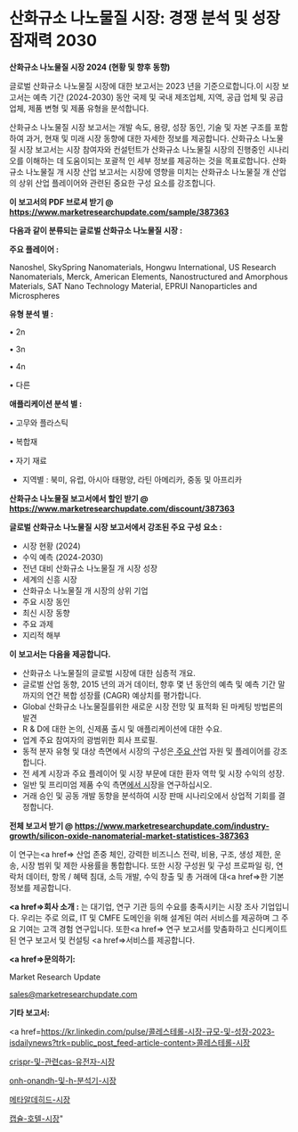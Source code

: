 # 산화규소 나노물질 시장: 경쟁 분석 및 성장 잠재력 2030

<strong>산화규소 나노물질 시장 2024 (현황 및 향후 동향)</strong>

글로벌 산화규소 나노물질 시장에 대한 보고서는 2023 년을 기준으로합니다.이 시장 보고서는 예측 기간 (2024-2030) 동안 국제 및 국내 제조업체, 지역, 공급 업체 및 공급 업체, 제품 변형 및 제품 유형을 분석합니다.

산화규소 나노물질 시장 보고서는 개발 속도, 용량, 성장 동인, 기술 및 자본 구조를 포함하여 과거, 현재 및 미래 시장 동향에 대한 자세한 정보를 제공합니다. 산화규소 나노물질 시장 보고서는 시장 참여자와 컨설턴트가 산화규소 나노물질 시장의 진행중인 시나리오를 이해하는 데 도움이되는 포괄적 인 세부 정보를 제공하는 것을 목표로합니다. 산화규소 나노물질 개 시장 산업 보고서는 시장에 영향을 미치는 산화규소 나노물질 개 산업의 상위 산업 플레이어와 관련된 중요한 구성 요소를 강조합니다.



<strong>이 보고서의 PDF 브로셔 받기 @ <a href=https://www.marketresearchupdate.com/sample/387363>https://www.marketresearchupdate.com/sample/387363</a></strong>



<strong>다음과 같이 분류되는 글로벌 산화규소 나노물질 시장 :</strong>



<strong>주요 플레이어 :</strong>

Nanoshel, SkySpring Nanomaterials, Hongwu International, US Research Nanomaterials, Merck, American Elements, Nanostructured and Amorphous Materials, SAT Nano Technology Material, EPRUI Nanoparticles and Microspheres



<strong>유형 분석 별 :</strong>

• 2n

• 3n

• 4n

• 다른



<strong>애플리케이션 분석 별 :</strong>

• 고무와 플라스틱

• 복합재

• 자기 재료

<ul>
  <li>지역별 : 북미, 유럽, 아시아 태평양, 라틴 아메리카, 중동 및 아프리카</li>
</ul>


<strong>산화규소 나노물질 보고서에서 할인 받기 @ <a href=https://www.marketresearchupdate.com/discount/387363>https://www.marketresearchupdate.com/discount/387363</a></strong>



<strong>글로벌 산화규소 나노물질 시장 보고서에서 강조된 주요 구성 요소 :</strong>
<ul>
  <li>시장 현황 (2024)</li>
  <li>수익 예측 (2024-2030)</li>
  <li>전년 대비 산화규소 나노물질 개 시장 성장</li>
  <li>세계의 신흥 시장</li>
  <li>산화규소 나노물질 개 시장의 상위 기업</li>
  <li>주요 시장 동인</li>
  <li>최신 시장 동향</li>
  <li>주요 과제</li>
  <li>지리적 해부</li>
</ul>


<strong>이 보고서는 다음을 제공합니다.</strong>
<ul>
  <li>산화규소 나노물질의 글로벌 시장에 대한 심층적 개요.</li>
  <li>글로벌 산업 동향, 2015 년의 과거 데이터, 향후 몇 년 동안의 예측 및 예측 기간 말까지의 연간 복합 성장률 (CAGR) 예상치를 평가합니다.</li>
  <li>Global 산화규소 나노물질를위한 새로운 시장 전망 및 표적화 된 마케팅 방법론의 발견</li>
  <li>R &amp; D에 대한 논의, 신제품 출시 및 애플리케이션에 대한 수요.</li>
  <li>업계 주요 참여자의 광범위한 회사 프로필.</li>
  <li>동적 분자 유형 및 대상 측면에서 시장의 구성은<a href=> 주요 산</a>업 자원 및 플레이어를 강조합니다.</li>
  <li>전 세계 시장과 주요 플레이어 및 시장 부문에 대한 환자 역학 및 시장 수익의 성장.</li>
  <li>일반 및 프리미엄 제품 수익 측면<a href=>에서 시</a>장을 연구하십시오.</li>
  <li>거래 승인 및 공동 개발 동향을 분석하여 시장 판매 시나리오에서 상업적 기회를 결정합니다.</li>
</ul>



<strong>전체 보고서 받기 @ <a href=https://www.marketresearchupdate.com/industry-growth/silicon-oxide-nanomaterial-market-statistices-387363>https://www.marketresearchupdate.com/industry-growth/silicon-oxide-nanomaterial-market-statistices-387363</a></strong>

이 연구는<a href=> 산업 존중</a> 체인, 강력한 비즈니스 전략, 비용, 구조, 생성 제한, 운송, 시장 범위 및 제한 사용률을 통합합니다. 또한 시장 구성원 및 구성 프로파일 링, 연락처 데이터, 항목 / 혜택 침대, 소득 개발, 수익 창출 및 총 거래에 대<a href=>한 기본 </a>정보를 제공합니다.



<strong><a href=>회사 소</a>개 :</strong>
는 대기업, 연구 기관 등의 수요를 충족시키는 시장 조사 기업입니다. 우리는 주로 의료, IT 및 CMFE 도메인을 위해 설계된 여러 서비스를 제공하며 그 주요 기여는 고객 경험 연구입니다. 또한<a href=> 연구 보</a>고서를 맞춤화하고 신디케이트 된 연구 보고서 및 컨설팅 <a href=>서비스</a>를 제공합니다.



<strong><a href=>문의하기:</a></strong>

Market Research Update

sales@marketresearchupdate.com



<strong>기타 보고서:</strong>

<a href=https://kr.linkedin.com/pulse/콜레스테롤-시장-규모-및-성장-2023-isdailynews?trk=public_post_feed-article-content>콜레스테롤-시장</a>

<a href=https://www.linkedin.com/pulse/crispr-및-관련cas-유전자-시장-진입-전략-위험-평가2029년/>crispr-및-관련cas-유전자-시장</a>

<a href=https://www.linkedin.com/pulse/onh-onandh-및-h-분석기-시장-현재-미래-성장-2029-trendsetters-talk-360-analysis-npfdf/>onh-onandh-및-h-분석기-시장</a>

<a href=https://www.linkedin.com/pulse/메타알데히드-시장-진입-전략-및-위험-평가2029년-market-matrix-musings-analysis-9pv5f/>메타알데히드-시장</a>

<a href=https://www.linkedin.com/pulse/캡슐-호텔-시장-세분화-연구-및-목표-고객2030년-survey-spotlight-pro-24-analysis-yi2dc/>캡슐-호텔-시장</a>"
